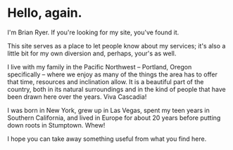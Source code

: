 # Hello, again.

I'm Brian Ryer. If you're looking for my site, you've found it.

This site serves as a place to let people know about my services; it's also a little bit for my own diversion and, perhaps, your's as well. 

I live with my family in the Pacific Northwest – Portland, Oregon specifically – where we enjoy as many of the things the area has to offer that time, resources and inclination allow. It is a beautiful part of the country, both in its natural surroundings and in the kind of people that have been drawn here over the years. Viva Cascadia!

I was born in New York, grew up in Las Vegas, spent my teen years in Southern California, and lived in Europe for about 20 years before putting down roots in Stumptown. Whew!

I hope you can take away something useful from what you find here. 
